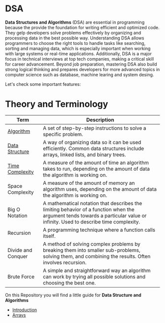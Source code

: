 # DSA

**Data Structures and Algorithms** (DSA) are essential in programming because the provide the foundation for writing efficient and optimized code. They gelp developers solve problems effectively by organizing and processing data in the best possible way. Understanding DSA allows programmers to choose the right tools to handle tasks like searching, sorting and managing data, which is especially important when working with large systems or real-time applications. Additionally, DSA is a major focus in technical interviews at top tech companies, making a critical skill for career advancement. Beyond job preparation, mastering DSA also build strong logical thinking and prepares developers for more advanced topics in computer science such as database, machine learing and system desing.

Let's check some important features:

# Theory and Terminology

<table>
  <thead>
    <tr>
      <th>Term</th>
      <th>Description</th>
    </tr>
  </thead>
  <tbody>
    <tr>
      <td><a href="./Theory/DSA/dsa.md">Algorithm</td>
      <td>A set of step-by-step instructions to solve a specific problem.</td>
    </tr>
    <tr>
      <td><a href="./Theory/DSA/dsa.md">Data Structure</td>
      <td>A way of organizing data so it can be used efficiently. Common data structures include arrays, linked lists, and binary trees.</td>
    </tr>
    <tr>
      <td><a href="./Theory/Time%20Complexity/timeComplexity.md">Time Complexity</td>
      <td>A measure of the amount of time an algorithm takes to run, depending on the amount of data the algorithm is working on.</td>
    </tr>
    <tr>
      <td>Space Complexity</td>
      <td>A measure of the amount of memory an algorithm uses, depending on the amount of data the algorithm is working on.</td>
    </tr>
    <tr>
      <td>Big O Notation</td>
      <td>A mathematical notation that describes the limiting behavior of a function when the argument tends towards a particular value or infinity. Used to describe time complexity.</td>
    </tr>
    <tr>
      <td>Recursion</td>
      <td>A programming technique where a function calls itself.</td>
    </tr>
    <tr>
      <td>Divide and Conquer</td>
      <td>A method of solving complex problems by breaking them into smaller sub-problems, solving them, and combining the results. Often involves recursion.</td>
    </tr>
    <tr>
      <td>Brute Force</td>
      <td>A simple and straightforward way an algorithm can work by trying all possible solutions and choosing the best one.</td>
    </tr>
  </tbody>
</table>

On this Repository you will find a little guide for **Data Structure and Algorithms**

- [Introduction](./Theory/DSA/dsa.md)
- [Arrays](./Theory/Arrays/arrays.md)
